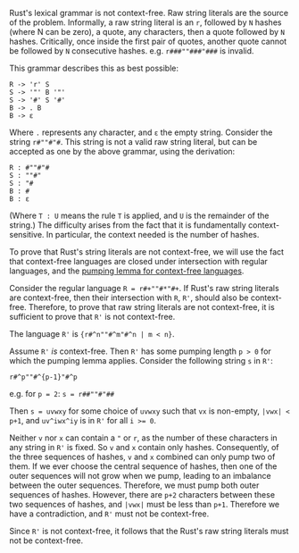 Rust's lexical grammar is not context-free. Raw string literals are the source
of the problem. Informally, a raw string literal is an `r`, followed by `N`
hashes (where N can be zero), a quote, any characters, then a quote followed
by `N` hashes. Critically, once inside the first pair of quotes,
another quote cannot be followed by `N` consecutive hashes. e.g.
`r###""###"###` is invalid.

This grammar describes this as best possible:

    R -> 'r' S
    S -> '"' B '"'
    S -> '#' S '#'
    B -> . B
    B -> ε

Where `.` represents any character, and `ε` the empty string. Consider the
string `r#""#"#`. This string is not a valid raw string literal, but can be
accepted as one by the above grammar, using the derivation:

    R : #""#"#
    S : ""#"
    S : "#
    B : #
    B : ε

(Where `T : U` means the rule `T` is applied, and `U` is the remainder of the
string.) The difficulty arises from the fact that it is fundamentally
context-sensitive. In particular, the context needed is the number of hashes.

To prove that Rust's string literals are not context-free, we will use
the fact that context-free languages are closed under intersection with
regular languages, and the
[pumping lemma for context-free languages](https://en.wikipedia.org/wiki/Pumping_lemma_for_context-free_languages).

Consider the regular language `R = r#+""#*"#+`. If Rust's raw string literals are
context-free, then their intersection with `R`, `R'`, should also be context-free.
Therefore, to prove that raw string literals are not context-free,
it is sufficient to prove that `R'` is not context-free.

The language `R'` is `{r#^n""#^m"#^n | m < n}`.

Assume `R'` *is* context-free. Then `R'` has some pumping length `p > 0` for which
the pumping lemma applies. Consider the following string `s` in `R'`:

`r#^p""#^{p-1}"#^p`

e.g. for `p = 2`: `s = r##""#"##`

Then `s = uvwxy` for some choice of `uvwxy` such that `vx` is non-empty,
`|vwx| < p+1`, and `uv^iwx^iy` is in `R'` for all `i >= 0`.

Neither `v` nor `x` can contain a `"` or `r`, as the number of these characters
in any string in `R'` is fixed. So `v` and `x` contain only hashes.
Consequently, of the three sequences of hashes, `v` and `x` combined
can only pump two of them.
If we ever choose the central sequence of hashes, then one of the outer sequences
will not grow when we pump, leading to an imbalance between the outer sequences.
Therefore, we must pump both outer sequences of hashes. However,
there are `p+2` characters between these two sequences of hashes, and `|vwx|` must
be less than `p+1`. Therefore we have a contradiction, and `R'` must not be
context-free.

Since `R'` is not context-free, it follows that the Rust's raw string literals
must not be context-free.
